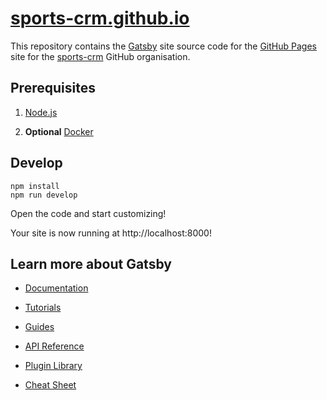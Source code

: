 # [sports-crm.github.io](https://sports-crm.github.io)

This repository contains the [Gatsby](https://www.gatsbyjs.com/) site source code for the 
[GitHub Pages](https://pages.github.com/) site for the [sports-crm](https://github.com/sports-crm) GitHub organisation. 

## Prerequisites

1. [Node.js](https://nodejs.org)

1. **Optional** [Docker](https://hub.docker.com)

   
## Develop

```shell
npm install
npm run develop
```

Open the code and start customizing!

Your site is now running at http://localhost:8000!

## Learn more about Gatsby

- [Documentation](https://www.gatsbyjs.com/docs/?utm_source=starter&utm_medium=readme&utm_campaign=minimal-starter)

- [Tutorials](https://www.gatsbyjs.com/tutorial/?utm_source=starter&utm_medium=readme&utm_campaign=minimal-starter)

- [Guides](https://www.gatsbyjs.com/tutorial/?utm_source=starter&utm_medium=readme&utm_campaign=minimal-starter)

- [API Reference](https://www.gatsbyjs.com/docs/api-reference/?utm_source=starter&utm_medium=readme&utm_campaign=minimal-starter)

- [Plugin Library](https://www.gatsbyjs.com/plugins?utm_source=starter&utm_medium=readme&utm_campaign=minimal-starter)

- [Cheat Sheet](https://www.gatsbyjs.com/docs/cheat-sheet/?utm_source=starter&utm_medium=readme&utm_campaign=minimal-starter)

